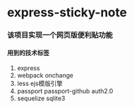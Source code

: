 # express-sticky-note
### 该项目实现一个网页版便利贴功能
#### 用到的技术标签
1. express
2. webpack  onchange
3. less ejs模版引擎
4. passport passport-github auth2.0
5. sequelize sqlite3
